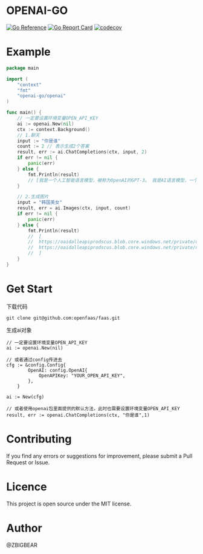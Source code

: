 # OPENAI-GO
[![Go Reference](https://pkg.go.dev/badge/github.com/sashabaranov/go-openai.svg)](https://pkg.go.dev/github.com/sashabaranov/go-openai)
[![Go Report Card](https://goreportcard.com/badge/github.com/sashabaranov/go-openai)](https://goreportcard.com/report/github.com/sashabaranov/go-openai)
[![codecov](https://codecov.io/gh/sashabaranov/go-openai/branch/master/graph/badge.svg?token=bCbIfHLIsW)](https://codecov.io/gh/sashabaranov/go-openai)


# Example
```go
package main

import (
	"context"
	"fmt"
	"openai-go/openai"
)

func main() {
	// 一定要设置环境变量OPEN_API_KEY
	ai := openai.New(nil)
	ctx := context.Background()
	// 1.聊天
	input := "你是谁"
	count := 2 // 表示生成2个答案
	result, err := ai.ChatCompletions(ctx, input, 2)
	if err != nil {
		panic(err)
	} else {
		fmt.Println(result)
		// [我是一个人工智能语言模型，被称为OpenAI的GPT-3。 我是AI语言模型，一个能够自动回答问题和生成文本的人工智能程序。]
	}

	// 2.生成图片
	input = "韩国美女"
	result, err = ai.Images(ctx, input, count)
	if err != nil {
		panic(err)
	} else {
		fmt.Println(result)
		// 	[
		//	https://oaidalleapiprodscus.blob.core.windows.net/private/org-9MT5FUMC11U2zbyI5yIjpL1P/user-938N4hMdCq02FcSfB224yezE/img-YxKQf13QBxt9eFO31LAvmlKx.png?st=2023-03-26T13%3A02%3A42Z&se=2023-03-26T15%3A02%3A42Z&sp=r&sv=2021-08-06&sr=b&rscd=inline&rsct=image/png&skoid=6aaadede-4fb3-4698-a8f6-684d7786b067&sktid=a48cca56-e6da-484e-a814-9c849652bcb3&skt=2023-03-25T16%3A32%3A34Z&ske=2023-03-26T16%3A32%3A34Z&sks=b&skv=2021-08-06&sig=eVoEHWLcQ8pwjm7WVPkTMMgF8wv67XjnT5Ryq24kQiw%3D
		//	https://oaidalleapiprodscus.blob.core.windows.net/private/org-9MT5FUMC11U2zbyI5yIjpL1P/user-938N4hMdCq02FcSfB224yezE/img-O1n2SlAlljmLfnQPg1rbB9ZX.png?st=2023-03-26T13%3A02%3A42Z&se=2023-03-26T15%3A02%3A42Z&sp=r&sv=2021-08-06&sr=b&rscd=inline&rsct=image/png&skoid=6aaadede-4fb3-4698-a8f6-684d7786b067&sktid=a48cca56-e6da-484e-a814-9c849652bcb3&skt=2023-03-25T16%3A32%3A34Z&ske=2023-03-26T16%3A32%3A34Z&sks=b&skv=2021-08-06&sig=BDGjc4SzkLcEblytsLso0UMdL0s4u/xPxdCkmo/q2bk%3D
		//	]
	}
}

```

# Get Start
下载代码
```
git clone git@github.com:openfaas/faas.git
```

生成ai对象
```
// 一定要设置环境变量OPEN_API_KEY
ai := openai.New(nil)

// 或者通过config传进去
cfg := &config.Config{
		OpenAI: config.OpenAI{
			OpenAPIKey: "YOUR_OPEN_API_KEY",
		},
	}

ai := New(cfg)

// 或者使用openai包里面提供的默认方法，此时也需要设置环境变量OPEN_API_KEY
result, err := openai.ChatCompletions(ctx, "你是谁",1)
```

# Contributing
If you find any errors or suggestions for improvement, please submit a Pull Request or Issue.

# Licence
This project is open source under the MIT license.

# Author
@ZBIGBEAR